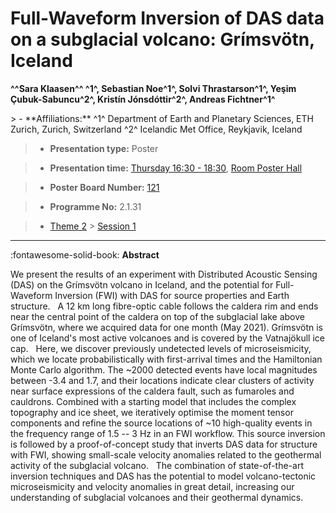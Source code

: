 # Full-Waveform Inversion of DAS data on a subglacial volcano: Grímsvötn, Iceland

**^^Sara Klaasen^^ ^1^, Sebastian Noe^1^, Solvi Thrastarson^1^, Yeşim Çubuk-Sabuncu^2^, Kristín Jónsdóttir^2^, Andreas Fichtner^1^**

<!-- more -->> - **Affiliations:** ^1^ Department of Earth and Planetary Sciences, ETH Zurich, Zurich, Switzerland ^2^ Icelandic Met Office, Reykjavik, Iceland

> - **Presentation type:** Poster

> - **Presentation time:** [Thursday 16:30 - 18:30](../sessions_comparison.md#__tabbed_3_6), [Room Poster Hall](../maps_venue.md#__tabbed_1_1)

> - **Poster Board Number:** [121](../map_poster_boards.md#thursday)

> - **Programme No:** 2.1.31

> - [Theme 2](../theme2.md) > [Session 1](../sessions/session-2-1.md)

--- 

:fontawesome-solid-book: **Abstract**

We present the results of an experiment with Distributed Acoustic Sensing (DAS) on the Grímsvötn volcano in Iceland, and the potential for Full-Waveform Inversion (FWI) with DAS for source properties and Earth structure.
 
A 12 km long fibre-optic cable follows the caldera rim and ends near the central point of the caldera on top of the subglacial lake above Grímsvötn, where we acquired data for one month (May 2021). Grímsvötn is one of Iceland's most active volcanoes and is covered by the Vatnajökull ice cap.
 
Here, we discover previously undetected levels of microseismicity, which we locate probabilistically with first-arrival times and the Hamiltonian Monte Carlo algorithm. The ~2000 detected events have local magnitudes between -3.4 and 1.7, and their locations indicate clear clusters of activity near surface expressions of the caldera fault, such as fumaroles and cauldrons. Combined with a starting model that includes the complex topography and ice sheet, we iteratively optimise the moment tensor components and refine the source locations of ~10 high-quality events in the frequency range of 1.5 -- 3 Hz in an FWI workflow. This source inversion is followed by a proof-of-concept study that inverts DAS data for structure with FWI, showing small-scale velocity anomalies related to the geothermal activity of the subglacial volcano.
 
The combination of state-of-the-art inversion techniques and DAS has the potential to model volcano-tectonic microseismicity and velocity anomalies in great detail, increasing our understanding of subglacial volcanoes and their geothermal dynamics.

